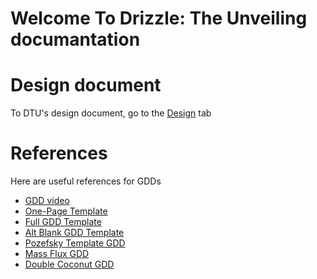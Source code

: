 # Welcome To Drizzle: The Unveiling documantation

# Design document

To DTU's design document, go to the [Design](design_index.md) tab

# References

Here are useful references for GDDs

- [GDD video](https://www.youtube.com/watch?v=hzPZznSmbao)
- [One-Page Template](https://tinyurl.com/One-Page-GDD)
- [Full GDD Template](https://tinyurl.com/Full-GDD-Template)
- [Alt Blank GDD Template](https://tinyurl.com/Blank-GDD)
- [Pozefsky Template GDD](https://tinyurl.com/Pozefsky-GDD)
- [Mass Flux GDD](https://tinyurl.com/Mass-Flux-GDD)
- [Double Coconut GDD](https://tinyurl.com/Double-Coconut-GDD)